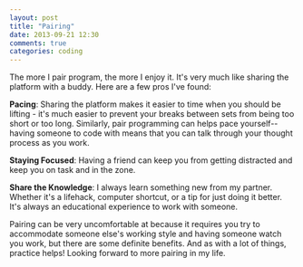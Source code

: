 ```yaml
---
layout: post
title: "Pairing"
date: 2013-09-21 12:30
comments: true
categories: coding
---
```

The more I pair program, the more I enjoy it. It's very much like sharing the platform with a buddy. Here are a few pros I've found:

**Pacing**: Sharing the platform makes it easier to time when you should be lifting - it's much easier to prevent your breaks between sets from being too short or too long. Similarly, pair programming can helps pace yourself--having someone to code with means that you can talk through your thought process as you work.

**Staying Focused**: Having a friend can keep you from getting distracted and keep you on task and in the zone.

**Share the Knowledge**: I always learn something new from my partner. Whether it's a lifehack, computer shortcut, or a tip for just doing it better. It's always an educational experience to work with someone.

Pairing can be very uncomfortable at because it requires you try to accommodate someone else's working style and having someone watch you work, but there are some definite benefits. And as with a lot of things, practice helps! Looking forward to more pairing in my life.
